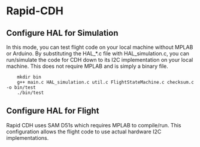 # Rapid-CDH

## Configure HAL for Simulation
In this mode, you can test flight code on your local machine without MPLAB or Arduino. By substituting the HAL_*.c file with HAL_simulation.c, you can run/simulate the code for CDH down to its I2C implementation on your local machine. This does not require MPLAB and is simply a binary file.
```
    mkdir bin
    g++ main.c HAL_simulation.c util.c FlightStateMachine.c checksum.c -o bin/test
    ./bin/test
```

## Configure HAL for Flight
Rapid CDH uses SAM D51s which requires MPLAB to compile/run. This configuration allows the flight code to use actual hardware I2C implementations.